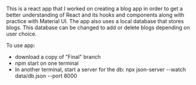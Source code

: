 This is a react app that I worked on creating a blog app in order to get a better understanding of React and its hooks and components along with practice with Material UI. The app also uses a local database that stores blogs. This database can be changed to add or delete blogs depending on user choice. 

To use app:
  - download a copy of "Final" branch
  - npm start on one terminal
  - In another terminal, start a server for the db: npx json-server --watch data/db.json --port 8000

